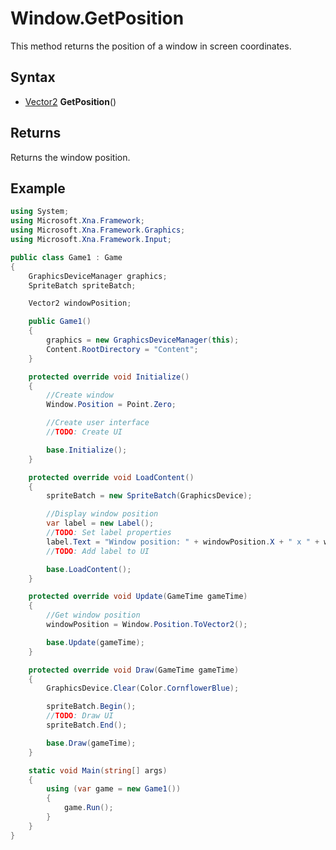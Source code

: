 # Window.GetPosition

This method returns the position of a window in screen coordinates.

## Syntax

- [Vector2](https://docs.microsoft.com/en-us/dotnet/api/system.windows.vector) **GetPosition**()

## Returns

Returns the window position.

## Example

```csharp
using System;
using Microsoft.Xna.Framework;
using Microsoft.Xna.Framework.Graphics;
using Microsoft.Xna.Framework.Input;

public class Game1 : Game
{
    GraphicsDeviceManager graphics;
    SpriteBatch spriteBatch;

    Vector2 windowPosition;

    public Game1()
    {
        graphics = new GraphicsDeviceManager(this);
        Content.RootDirectory = "Content";
    }

    protected override void Initialize()
    {
        //Create window
        Window.Position = Point.Zero;

        //Create user interface
        //TODO: Create UI

        base.Initialize();
    }

    protected override void LoadContent()
    {
        spriteBatch = new SpriteBatch(GraphicsDevice);

        //Display window position
        var label = new Label();
        //TODO: Set label properties
        label.Text = "Window position: " + windowPosition.X + " x " + windowPosition.Y;
        //TODO: Add label to UI

        base.LoadContent();
    }

    protected override void Update(GameTime gameTime)
    {
        //Get window position
        windowPosition = Window.Position.ToVector2();

        base.Update(gameTime);
    }

    protected override void Draw(GameTime gameTime)
    {
        GraphicsDevice.Clear(Color.CornflowerBlue);

        spriteBatch.Begin();
        //TODO: Draw UI
        spriteBatch.End();

        base.Draw(gameTime);
    }

    static void Main(string[] args)
    {
        using (var game = new Game1())
        {
            game.Run();
        }
    }
}
```